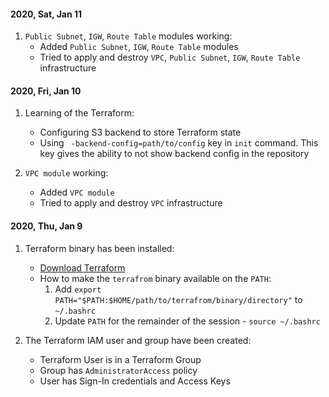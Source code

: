 #### 2020, Sat, Jan 11
   
1. `Public Subnet`, `IGW`, `Route Table` modules working:
   * Added `Public Subnet`, `IGW`, `Route Table` modules
   * Tried to apply and destroy `VPC`, `Public Subnet`, `IGW`, `Route Table` infrastructure

#### 2020, Fri, Jan 10

1. Learning of the Terraform:
   * Configuring S3 backend to store Terraform state
   * Using ` -backend-config=path/to/config` key in `init` command. This key gives the ability to not show backend config in the repository
     
2. `VPC module` working:
   * Added `VPC module`
   * Tried to apply and destroy `VPC` infrastructure

#### 2020, Thu, Jan 9

1. Terraform binary has been installed:
   * [Download Terraform](https://www.terraform.io/downloads.html)
   * How to make the `terrafrom` binary available on the `PATH`:
     1. Add `export PATH="$PATH:$HOME/path/to/terrafrom/binary/directory"` to `~/.bashrc`
     2. Update `PATH` for the remainder of the session - `source ~/.bashrc`
     
2. The Terraform IAM user and group have been created:
   * Terraform User is in a Terraform Group
   * Group has `AdministratorAccess` policy
   * User has Sign-In credentials and Access Keys